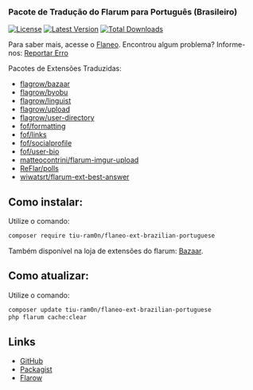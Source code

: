 ###  Pacote de Tradução do Flarum para Português (Brasileiro)

[![License](https://img.shields.io/github/license/tiuram0n/flaneo-ext-brazilian-portuguese.svg?color=orange)](LICENSE)
[![Latest Version](https://img.shields.io/github/release/tiuram0n/flaneo-ext-brazilian-portuguese.svg)](https://github.com/lourencosv/flarum-portugues/releases)
[![Total Downloads](https://img.shields.io/packagist/dt/tiu-ram0n/flaneo-ext-brazilian-portuguese.svg)](https://packagist.org/packages/lourencosv/flarum-portugues)

Para saber mais, acesse o [Flaneo](https://discuss.flaneo.com.br).
Encontrou algum problema? Informe-nos: [Reportar Erro](https://github.com/tiuram0n/flaneo-ext-brazilian-portuguese/issues)

Pacotes de Extensões Traduzidas:

 - [flagrow/bazaar](https://github.com/flagrow/bazaar)
 - [flagrow/byobu](https://github.com/flagrow/byobu)
 - [flagrow/linguist](https://github.com/flagrow/linguist)
 - [flagrow/upload](https://github.com/flagrow/upload)
 - [flagrow/user-directory](https://github.com/flagrow/user-directory)
 - [fof/formatting](https://github.com/FriendsOfFlarum/formatting)
 - [fof/links](https://github.com/FriendsOfFlarum/links)
 - [fof/socialprofile](https://github.com/FriendsOfFlarum/socialprofile)
 - [fof/user-bio](https://github.com/FriendsOfFlarum/user-bio)
 - [matteocontrini/flarum-imgur-upload](https://github.com/matteocontrini/flarum-imgur-upload)
 - [ReFlar/polls](https://github.com/ReFlar/polls)
 - [wiwatsrt/flarum-ext-best-answer](https://github.com/wiwatsrt/flarum-ext-best-answer)


## Como instalar:

Utilize o comando:

```bash
composer require tiu-ram0n/flaneo-ext-brazilian-portuguese
```

Também disponível na loja de extensões do flarum: [Bazaar](https://discuss.flaneo.com.br).

## Como atualizar:

Utilize o comando:

```bash
composer update tiu-ram0n/flaneo-ext-brazilian-portuguese
php flarum cache:clear
```

## Links

- [GitHub](https://github.com/tiuram0n/flaneo-ext-brazilian-portuguese "GitHub")
- [Packagist](https://packagist.org/packages/tiu-ram0n/flaneo-ext-brazilian-portuguese "Packagist")
- [Flarow](https://flagrow.io/extensions/tiu-ram0n/flaneo-ext-brazilian-portuguese "Flarow")
